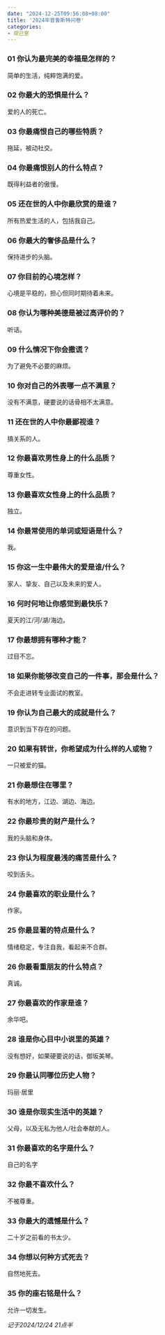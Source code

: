 ```yaml
---
date: "2024-12-25T09:56:08+08:00"
title: '2024年普鲁斯特问卷'
categories:
- 观己室
---
```



### 01 你认为最完美的幸福是怎样的？

简单的生活，纯粹饱满的爱。

### 02 你最大的恐惧是什么？

爱的人的死亡。

### 03 你最痛恨自己的哪些特质？

拖延，被动社交。
### 04 你最痛恨别人的什么特点？

既得利益者的傲慢。

### 05 还在世的人中你最欣赏的是谁？

所有热爱生活的人，包括我自己。
### 06 你最大的奢侈品是什么？

保持进步的头脑。

### 07 你目前的心境怎样？

心境是平稳的，担心但同时期待着未来。

### 08 你认为哪种美德是被过高评价的？

听话。
### 09 什么情况下你会撒谎？

为了避免不必要的麻烦。

### 10 你对自己的外表哪一点不满意？

没有不满意，硬要说的话骨相不太满意。

### 11 还在世的人中你最鄙视谁？

搞关系的人。

### 12 你最喜欢男性身上的什么品质？

尊重女性。

### 13 你最喜欢女性身上的什么品质？

独立。

### 14 你最常使用的单词或短语是什么？

我。

### 15 你这一生中最伟大的爱是谁/什么？

家人、挚友、自己以及未来的爱人。

### 16 何时何地让你感觉到最快乐？

夏天的江/河/湖/海边。

### 17 你最想拥有哪种才能？

过目不忘。

### 18 如果你能够改变自己的一件事，那会是什么？

不会走进转专业面试的教室。

### 19 你认为自己最大的成就是什么？

意识到当下存在的问题。

### 20 如果有转世，你希望成为什么样的人或物？

一只被爱的猫。

### 21 你最想住在哪里？

有水的地方，江边、湖边、海边。

### 22 你最珍贵的财产是什么？

我的头脑和身体。

### 23 你认为程度最浅的痛苦是什么？

咬到舌头。

### 24 你最喜欢的职业是什么？

作家。

### 25 你最显著的特点是什么？

情绪稳定，专注自我，看起来不合群。

### 26 你最看重朋友的什么特点？

真诚。

### 27 你最喜欢的作家是谁？

余华吧。

### 28 谁是你心目中小说里的英雄？

没有想好，如果硬要说的话，御坂美琴。

### 29 你最认同哪位历史人物？

玛丽·居里

### 30 谁是你现实生活中的英雄？

父母，以及无私为他人/社会奉献的人。

### 31 你最喜欢的名字是什么？

自己的名字

### 32 你最不喜欢什么？

不被尊重。

### 33 你最大的遗憾是什么？

二十岁之前看的书太少。

### 34 你想以何种方式死去？

自然地死去。

### 35 你的座右铭是什么？

允许一切发生。



*记于2024/12/24 21点半*